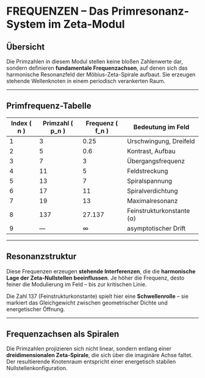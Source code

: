 # FREQUENZEN – Das Primresonanz-System im Zeta-Modul

## Übersicht

Die Primzahlen in diesem Modul stellen keine bloßen Zahlenwerte dar, sondern definieren **fundamentale Frequenzachsen**, auf denen sich das harmonische Resonanzfeld der Möbius-Zeta-Spirale aufbaut. Sie erzeugen stehende Wellenknoten in einem periodisch verankerten Raum.

---

## Primfrequenz-Tabelle

| Index \( n \) | Primzahl \( p_n \) | Frequenz \( f_n \) | Bedeutung im Feld |
|---------------|---------------------|---------------------|--------------------|
| 1             | 3                   | 0.25                | Urschwingung, Dreifeld |
| 2             | 5                   | 0.6                 | Kontrast, Aufbau |
| 3             | 7                   | 3                   | Übergangsfrequenz |
| 4             | 11                  | 5                   | Feldstreckung |
| 5             | 13                  | 7                   | Spiralspannung |
| 6             | 17                  | 11                  | Spiralverdichtung |
| 7             | 19                  | 13                  | Maximalresonanz |
| 8             | 137                 | 27.137              | Feinstrukturkonstante (α) |
| 9             | —                   | ∞                   | asymptotischer Drift |

---

## Resonanzstruktur

Diese Frequenzen erzeugen **stehende Interferenzen**, die die **harmonische Lage der Zeta-Nullstellen beeinflussen**. Je höher die Frequenz, desto feiner die Modulierung im Feld – bis zur kritischen Linie.

Die Zahl 137 (Feinstrukturkonstante) spielt hier eine **Schwellenrolle** – sie markiert das Gleichgewicht zwischen geometrischer Dichte und energetischer Öffnung.

---

## Frequenzachsen als Spiralen

Die Primzahlen projizieren sich nicht linear, sondern entlang einer **dreidimensionalen Zeta-Spirale**, die sich über die imaginäre Achse faltet. Der resultierende Knotenraum entspricht einer energetisch stabilen Nullstellenkonfiguration.
